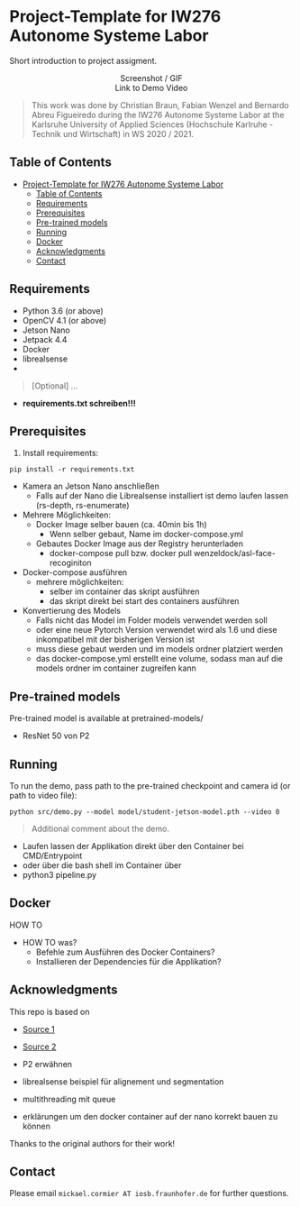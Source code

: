 # Project-Template for IW276 Autonome Systeme Labor

Short introduction to project assigment.

<p align="center">
  Screenshot / GIF <br />
  Link to Demo Video
</p>

> This work was done by Christian Braun, Fabian Wenzel and Bernardo Abreu Figueiredo during the IW276 Autonome Systeme Labor at the Karlsruhe University of Applied Sciences (Hochschule Karlruhe - Technik und Wirtschaft) in WS 2020 / 2021. 

## Table of Contents

- [Project-Template for IW276 Autonome Systeme Labor](#project-template-for-iw276-autonome-systeme-labor)
  - [Table of Contents](#table-of-contents)
  - [Requirements](#requirements)
  - [Prerequisites](#prerequisites)
  - [Pre-trained models <a name="pre-trained-models"/>](#pre-trained-models-a-namepre-trained-models)
  - [Running](#running)
  - [Docker](#docker)
  - [Acknowledgments](#acknowledgments)
  - [Contact](#contact)

## Requirements
* Python 3.6 (or above)
* OpenCV 4.1 (or above)
* Jetson Nano
* Jetpack 4.4
* Docker
* librealsense
* 
> [Optional] ...
> 
- **requirements.txt schreiben!!!**

## Prerequisites
1. Install requirements:
```
pip install -r requirements.txt
```
- Kamera an Jetson Nano anschließen
  - Falls auf der Nano die Librealsense installiert ist demo laufen lassen (rs-depth, rs-enumerate)
- Mehrere Möglichkeiten:
  - Docker Image selber bauen (ca. 40min bis 1h)
    - Wenn selber gebaut, Name im docker-compose.yml
  - Gebautes Docker Image aus der Registry herunterladen
    - docker-compose pull bzw. docker pull wenzeldock/asl-face-recoginiton
- Docker-compose ausführen  
  - mehrere möglichkeiten:
    - selber im container das skript ausführen
    - das skript direkt bei start des containers ausführen
- Konvertierung des Models
  - Falls nicht das Model im Folder models verwendet werden soll
  - oder eine neue Pytorch Version verwendet wird als 1.6 und diese inkompatibel mit der bisherigen Version ist
  - muss diese gebaut werden und im models ordner platziert werden
  - das docker-compose.yml erstellt eine volume, sodass man auf die models ordner im container zugreifen kann

## Pre-trained models <a name="pre-trained-models"/>

Pre-trained model is available at pretrained-models/
- ResNet 50 von P2

## Running

To run the demo, pass path to the pre-trained checkpoint and camera id (or path to video file):
```
python src/demo.py --model model/student-jetson-model.pth --video 0
```
> Additional comment about the demo.

- Laufen lassen der Applikation direkt über den Container bei CMD/Entrypoint
- oder über die bash shell im Container über 
- python3 pipeline.py

## Docker
HOW TO

- HOW TO was? 
  - Befehle zum Ausführen des Docker Containers?
  - Installieren der Dependencies für die Applikation?

## Acknowledgments

This repo is based on
  - [Source 1](https://github.com/)
  - [Source 2](https://github.com/)

- P2 erwähnen 
- librealsense beispiel für alignement und segmentation
- multithreading mit queue 
- erklärungen um den docker container auf der nano korrekt bauen zu können

Thanks to the original authors for their work!

## Contact
Please email `mickael.cormier AT iosb.fraunhofer.de` for further questions.
